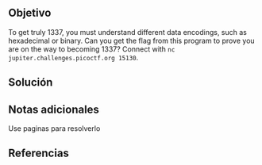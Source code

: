 ## Objetivo

To get truly 1337, you must understand different data encodings, such as hexadecimal or binary. Can you get the flag from this program to prove you are on the way to becoming 1337? Connect with `nc jupiter.challenges.picoctf.org 15130`.

## Solución


## Notas adicionales
Use paginas para resolverlo 
## Referencias

